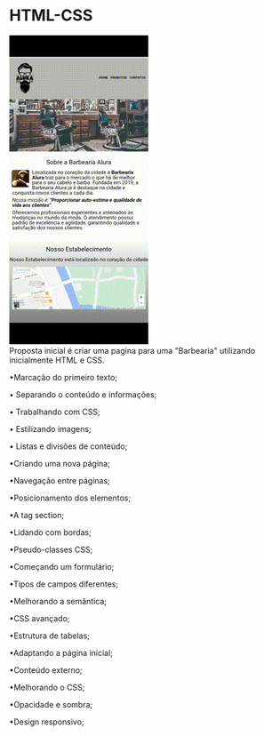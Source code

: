 # HTML-CSS
![](https://github.com/xandyreinaldo/HTML-CSS/blob/main/image/apresentacao.gif)
<br>
Proposta inicial é criar uma pagina para uma "Barbearia" utilizando inicialmente HTML e CSS.

•Marcação do primeiro texto;

•	Separando o conteúdo e informações;

•	Trabalhando com CSS;

•	Estilizando imagens;

•	Listas e divisões de conteúdo;

•Criando uma nova página;

•Navegação entre páginas;

•Posicionamento dos elementos;

•A tag section;

•Lidando com bordas;

•Pseudo-classes CSS;

•Começando um formulário;

•Tipos de campos diferentes;

•Melhorando a semântica;

•CSS avançado;

•Estrutura de tabelas;

•Adaptando a página inicial;

•Conteúdo externo;

•Melhorando o CSS;

•Opacidade e sombra;

•Design responsivo;
